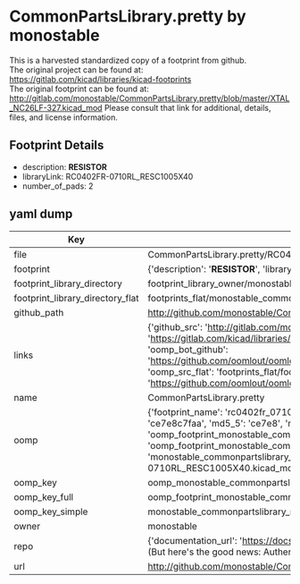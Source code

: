 # CommonPartsLibrary.pretty by monostable  
This is a harvested standardized copy of a footprint from github.  
The original project can be found at:  
https://gitlab.com/kicad/libraries/kicad-footprints  
The original footprint can be found at:
http://gitlab.com/monostable/CommonPartsLibrary.pretty/blob/master/XTAL_NC26LF-327.kicad_mod
Please consult that link for additional, details, files, and license information.  
## Footprint Details
* description: <b>RESISTOR</b>  
* libraryLink: RC0402FR-0710RL_RESC1005X40  
* number_of_pads: 2  
## yaml dump  
| Key | Value |  
| --- | --- |  
| file | CommonPartsLibrary.pretty/RC0402FR-0710RL_RESC1005X40.kicad_mod |  
| footprint | {'description': '<b>RESISTOR</b>', 'libraryLink': 'RC0402FR-0710RL_RESC1005X40', 'number_of_pads': 2} |  
| footprint_library_directory | footprint_library_owner/monostable_CommonPartsLibrary.pretty |  
| footprint_library_directory_flat | footprints_flat/monostable_commonpartslibrary_rc0402fr_0710rl_resc1005x40/working |  
| github_path | http://github.com/monostable/CommonPartsLibrary.pretty/blob/master/RC0402FR-0710RL_RESC1005X40.kicad_mod |  
| links | {'github_src': 'http://gitlab.com/monostable/CommonPartsLibrary.pretty/blob/master/XTAL_NC26LF-327.kicad_mod', 'github_src_repo': 'https://gitlab.com/kicad/libraries/kicad-footprints', 'oomp_bot': 'footprints/monostable_commonpartslibrary_rc0402fr_0710rl_resc1005x40/working', 'oomp_bot_github': 'https://github.com/oomlout/oomlout_oomp_footprint_bot/tree/main/footprints/monostable_commonpartslibrary_rc0402fr_0710rl_resc1005x40/working', 'oomp_src_flat': 'footprints_flat/footprints_flat/monostable_commonpartslibrary_rc0402fr_0710rl_resc1005x40/working', 'oomp_src_flat_github': 'https://github.com/oomlout/oomlout_oomp_footprint_src/tree/main/footprints_flat/monostable_commonpartslibrary_rc0402fr_0710rl_resc1005x40/working'} |  
| name | CommonPartsLibrary.pretty |  
| oomp | {'footprint_name': 'rc0402fr_0710rl_resc1005x40', 'library_name': 'commonpartslibrary', 'md5': 'ce7e8c7faa99c42c1387e9a5ece7f125', 'md5_10': 'ce7e8c7faa', 'md5_5': 'ce7e8', 'md5_6': 'ce7e8c', 'oomp_key': 'oomp_monostable_commonpartslibrary_rc0402fr_0710rl_resc1005x40', 'oomp_key_extra': 'oomp_footprint_monostable_commonpartslibrary_rc0402fr_0710rl_resc1005x40', 'oomp_key_full': 'oomp_footprint_monostable_commonpartslibrary_rc0402fr_0710rl_resc1005x40_ce7e8c', 'oomp_key_simple': 'monostable_commonpartslibrary_rc0402fr_0710rl_resc1005x40', 'original_filename': 'CommonPartsLibrary.pretty/RC0402FR-0710RL_RESC1005X40.kicad_mod', 'owner_name': 'monostable'} |  
| oomp_key | oomp_monostable_commonpartslibrary_rc0402fr_0710rl_resc1005x40 |  
| oomp_key_full | oomp_footprint_monostable_commonpartslibrary_rc0402fr_0710rl_resc1005x40 |  
| oomp_key_simple | monostable_commonpartslibrary_rc0402fr_0710rl_resc1005x40 |  
| owner | monostable |  
| repo | {'documentation_url': 'https://docs.github.com/rest/overview/resources-in-the-rest-api#rate-limiting', 'message': "API rate limit exceeded for 84.66.173.59. (But here's the good news: Authenticated requests get a higher rate limit. Check out the documentation for more details.)"} |  
| url | http://github.com/monostable/CommonPartsLibrary.pretty |  

